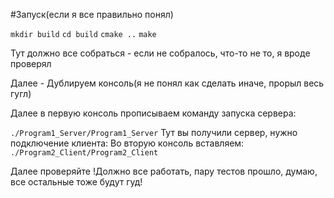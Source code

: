 #Запуск(если я все правильно понял)

```mkdir build```
```cd build```
```cmake ..```
```make```

Тут должно все собраться - если не собралось, что-то не то, я вроде проверял

Далее - 
Дублируем консоль(я не понял как сделать иначе, прорыл весь гугл)

Далее в первую консоль прописываем команду запуска сервера:

```./Program1_Server/Program1_Server```
Тут вы получили сервер, нужно подключение клиента:
Во вторую консоль вставляем:
```./Program2_Client/Program2_Client```

Далее проверяйте !Должно все работать, пару тестов прошло, думаю, все остальные тоже будут гуд!

